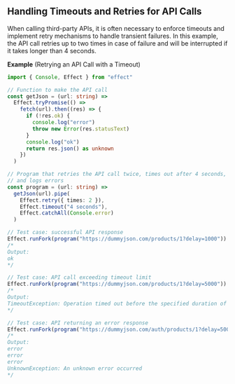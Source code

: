 ## Handling Timeouts and Retries for API Calls

When calling third-party APIs, it is often necessary to enforce timeouts and implement retry mechanisms to handle transient failures. In this example, the API call retries up to two times in case of failure and will be interrupted if it takes longer than 4 seconds.

**Example** (Retrying an API Call with a Timeout)

```ts twoslash
import { Console, Effect } from "effect"

// Function to make the API call
const getJson = (url: string) =>
  Effect.tryPromise(() =>
    fetch(url).then((res) => {
      if (!res.ok) {
        console.log("error")
        throw new Error(res.statusText)
      }
      console.log("ok")
      return res.json() as unknown
    })
  )

// Program that retries the API call twice, times out after 4 seconds,
// and logs errors
const program = (url: string) =>
  getJson(url).pipe(
    Effect.retry({ times: 2 }),
    Effect.timeout("4 seconds"),
    Effect.catchAll(Console.error)
  )

// Test case: successful API response
Effect.runFork(program("https://dummyjson.com/products/1?delay=1000"))
/*
Output:
ok
*/

// Test case: API call exceeding timeout limit
Effect.runFork(program("https://dummyjson.com/products/1?delay=5000"))
/*
Output:
TimeoutException: Operation timed out before the specified duration of '4s' elapsed
*/

// Test case: API returning an error response
Effect.runFork(program("https://dummyjson.com/auth/products/1?delay=500"))
/*
Output:
error
error
error
UnknownException: An unknown error occurred
*/
```
